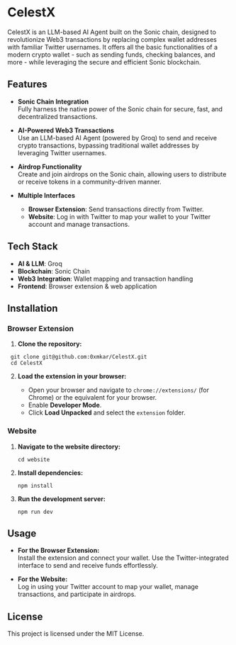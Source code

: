 # CelestX 

CelestX  is an LLM-based AI Agent built on the Sonic chain, designed to revolutionize Web3 transactions by replacing complex wallet addresses with familiar Twitter usernames. It offers all the basic functionalities of a modern crypto wallet - such as sending funds, checking balances, and more - while leveraging the secure and efficient Sonic blockchain.

## Features

- **Sonic Chain Integration**  
  Fully harness the native power of the Sonic chain for secure, fast, and decentralized transactions.

- **AI-Powered Web3 Transactions**  
  Use an LLM-based AI Agent (powered by Groq) to send and receive crypto transactions, bypassing traditional wallet addresses by leveraging Twitter usernames.

- **Airdrop Functionality**  
  Create and join airdrops on the Sonic chain, allowing users to distribute or receive tokens in a community-driven manner.

- **Multiple Interfaces**
  - **Browser Extension**: Send transactions directly from Twitter.
  - **Website**: Log in with Twitter to map your wallet to your Twitter account and manage transactions.

## Tech Stack

- **AI & LLM**: Groq
- **Blockchain**: Sonic Chain
- **Web3 Integration**: Wallet mapping and transaction handling
- **Frontend**: Browser extension & web application

## Installation

### Browser Extension

1. **Clone the repository:**

```
 git clone git@github.com:0xmkar/CelestX.git
 cd CelestX 
```

2. **Load the extension in your browser:**

   - Open your browser and navigate to `chrome://extensions/` (for Chrome) or the equivalent for your browser.
   - Enable **Developer Mode**.
   - Click **Load Unpacked** and select the `extension` folder.

### Website

1. **Navigate to the website directory:**

   ```
   cd website
   ```

2. **Install dependencies:**

   ```
   npm install
   ```

3. **Run the development server:**

   ```
   npm run dev
   ```

## Usage

- **For the Browser Extension:**  
  Install the extension and connect your wallet. Use the Twitter-integrated interface to send and receive funds effortlessly.

- **For the Website:**  
  Log in using your Twitter account to map your wallet, manage transactions, and participate in airdrops.

## License

This project is licensed under the MIT License.
